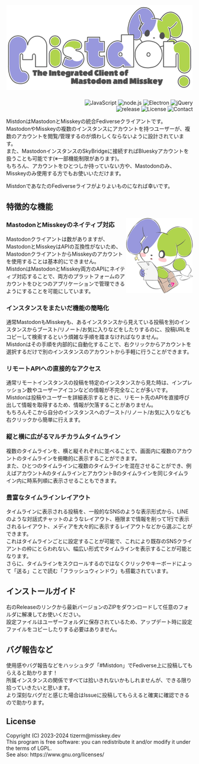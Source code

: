<h1 align="center">
    <img src="github_resource/mistdon_logo.png" alt="attach:cat" alt="Mistdon"/>
</h1>
<p align="right">
    <img src="https://img.shields.io/badge/-JavaScript-F7DF1E.svg?logo=javascript&style=social" alt="JavaScript"/>
    <img src="https://img.shields.io/badge/-Node.js-339933.svg?logo=node.js&style=social" alt="node.js"/>
    <img src="https://img.shields.io/badge/-Electron-47848F.svg?logo=electron&style=social" alt="Electron"/>
    <img src="https://img.shields.io/badge/-jQuery-0769AD.svg?logo=jquery&style=social" alt="jQuery"/><br/>
    <img src="https://img.shields.io/github/v/release/tizerm/Mistdon?include_prereleases&color=9898dd" alt="release"/>
    <img src="https://img.shields.io/badge/License-LGPL-b0d44d" alt="License"/>
    <img src="https://img.shields.io/badge/Contact-%40tizerm%40misskey.dev-738c83" alt="Contact"/>
</p>
<p>
    MistdonはMastodonとMisskeyの統合Fediverseクライアントです。<br/>
    MastodonやMisskeyの複数のインスタンスにアカウントを持つユーザーが、複数のアカウントを閲覧/管理するのが煩わしくならないように設計されています。<br/>
    また、MastodonインスタンスのSkyBridgeに接続すればBlueskyアカウントを扱うことも可能です(※一部機能制限があります)。<br/>
    もちろん、アカウントをひとつしか持っていない方や、Mastodonのみ、Misskeyのみ使用する方でもお使いいただけます。
</p>
<p>
    MistdonであなたのFediverseライフがよりよいものになれば幸いです。
</p>
<h2>
    特徴的な機能
</h2>
<img src="github_resource/mitlin_right.png" alt="attach:cat" alt="Mistdon" align="right"/>
<h3>MastodonとMisskeyのネイティブ対応</h3>
<p>
    Mastodonクライアントは数がありますが、MastodonとMisskeyはAPIの互換性がないため、MastodonクライアントからMisskeyのアカウントを使用することは基本的にできません。<br/>
    MistdonはMastodonとMisskey両方のAPIにネイティブ対応することで、両方のプラットフォームのアカウントをひとつのアプリケーションで管理できるようにすることを可能にしています。
</p>
<h3>インスタンスをまたいだ機能の簡略化</h3>
<p>
    通常MastodonもMisskeyも、あるインスタンスから見えている投稿を別のインスタンスからブースト/リノート/お気に入りなどをしたりするのに、投稿URLをコピーして検索するという煩雑な手順を踏まなければなりません。<br/>
    Mistdonはその手順を内部的に自動化することで、右クリックからアカウントを選択するだけで別のインスタンスのアカウントから手軽に行うことができます。
</p>
<h3>リモートAPIへの直接的なアクセス</h3>
<p>
    通常リモートインスタンスの投稿を特定のインスタンスから見た時は、インプレッション数やユーザーアイコンなどの情報が不完全なことが多いです。<br/>
    Mistdonは投稿やユーザーを詳細表示するときに、リモート先のAPIを直接呼び出して情報を取得するため、情報が欠落することがありません。<br/>
    もちろんそこから自分のインスタンスへのブースト/リノート/お気に入りなども右クリックから簡単に行えます。
</p>
<h3>縦と横に広がるマルチカラムタイムライン</h3>
<p>
    複数のタイムラインを、横と縦それぞれに並べることで、画面内に複数のアカウントのタイムラインを俯瞰的に表示することができます。<br/>
    また、ひとつのタイムラインに複数のタイムラインを混在させることができ、例えばアカウントAのタイムラインとアカウントBのタイムラインを同じタイムライン内に時系列順に表示させることもできます。
</p>
<h3>豊富なタイムラインレイアウト</h3>
<p>
    タイムラインに表示される投稿を、一般的なSNSのような表示形式から、LINEのような対話式チャットのようなレイアウト、極限まで情報を削って1行で表示されるレイアウト、メディアを大々的に表示するレイアウトなどから選ぶことができます。<br/>
    これはタイムラインごとに設定することが可能で、これにより既存のSNSクライアントの枠にとらわれない、幅広い形式でタイムラインを表示することが可能となります。<br/>
    さらに、タイムラインをスクロールするのではなくクリックやキーボードによって「送る」ことで読む「フラッシュウィンドウ」も搭載されています。
</p>
<h2>
    インストールガイド
</h2>
<p>
    右のReleaseのリンクから最新バージョンのZIPをダウンロードして任意のフォルダに解凍してお使いください。<br/>
    設定ファイルはユーザーフォルダに保存されているため、アップデート時に設定ファイルをコピーしたりする必要はありません。
</p>
<h2>
    バグ報告など
</h2>
<p>
    使用感やバグ報告などをハッシュタグ「#Mistdon」でFediverse上に投稿してもらえると助かります！<br/>
    所属インスタンスの関係ですべては拾いきれないかもしれませんが、できる限り拾っていきたいと思います。<br/>
    より深刻なバグだと感じた場合はIssueに投稿してもらえると確実に確認できるので助かります。
</p>
<h2>
    License
</h2>
<p>
    Copyright (C) 2023-2024 tizerm@misskey.dev<br/>
    This program is free software: you can redistribute it and/or modify it under the terms of LGPL.<br/>
    See also: https://www.gnu.org/licenses/
</p>

